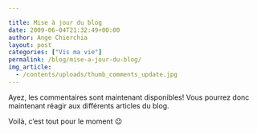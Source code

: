 ```yaml
---

title: Mise à jour du blog
date: 2009-06-04T21:32:49+00:00
author: Ange Chierchia
layout: post
categories: ["Vis ma vie"]
permalink: /blog/mise-a-jour-du-blog/
img_article:
  - /contents/uploads/thumb_comments_update.jpg
---
```

Ayez, les commentaires sont maintenant disponibles! Vous pourrez donc maintenant réagir aux différents articles du blog.

Voilà, c&rsquo;est tout pour le moment 😉